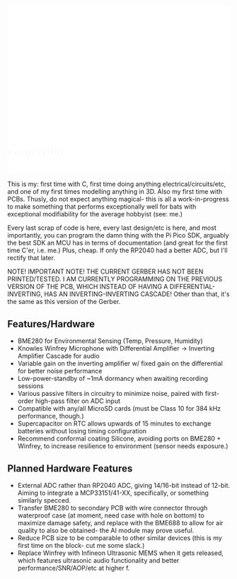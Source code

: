 ![](https://github.com/callous4567/Batcorder/blob/main/design_bat.png)

This is my: first time with C, first time doing anything electrical/circuits/etc, and one of my first times modelling anything in 3D. Also my first time with PCBs. Thusly, do not expect anything magical- this is all a work-in-progress to make something that performs exceptionally well for bats with exceptional modifiability for the average hobbyist (see: me.)

Every last scrap of code is here, every last design/etc is here, and most importantly, you can program the damn thing with the Pi Pico SDK, arguably the best SDK an MCU has in terms of documentation (and great for the first time C'er, i.e. me.) Plus, cheap. If only the RP2040 had a better ADC, but I'll rectify that later.

NOTE! IMPORTANT NOTE! THE CURRENT GERBER HAS NOT BEEN PRINTED/TESTED. I AM CURRENTLY PROGRAMMING ON THE PREVIOUS VERSION OF THE PCB, 
WHICH INSTEAD OF HAVING A DIFFERENTIAL-INVERTING, HAS AN INVERTING-INVERTING CASCADE! Other than that, it's the same as this version of the Gerber. 

## Features/Hardware 
- BME280 for Environmental Sensing (Temp, Pressure, Humidity)
- Knowles Winfrey Microphone with Differential Amplifier -> Inverting Amplifier Cascade for audio
- Variable gain on the inverting amplifier w/ fixed gain on the differential for better noise performance 
- Low-power-standby of ~1mA dormancy when awaiting recording sessions
- Various passive filters in circuitry to minimize noise, paired with first-order high-pass filter on ADC input
- Compatible with any/all MicroSD cards (must be Class 10 for 384 kHz performance, though.)
- Supercapacitor on RTC allows upwards of 15 minutes to exchange batteries without losing timing configuration 
- Recommend conformal coating Silicone, avoiding ports on BME280 + Winfrey, to increase resilience to environment (sensor needs exposure.)

## Planned Hardware Features
- External ADC rather than RP2040 ADC, giving 14/16-bit instead of 12-bit. Aiming to integrate a MCP33151/41-XX, specifically, or something similarly specced.
- Transfer BME280 to secondary PCB with wire connector through waterproof case (at moment, need case with hole on bottom) to maximize damage safety, and replace with the BME688 to allow for air quality to also be obtained- the AI module may prove useful. 
- Reduce PCB size to be comparable to other similar devices (this is my first time on the block- cut me some slack.)
- Replace Winfrey with Infineon Ultrasonic MEMS when it gets released, which features ultrasonic audio functionality and better performance/SNR/AOP/etc at higher f.



